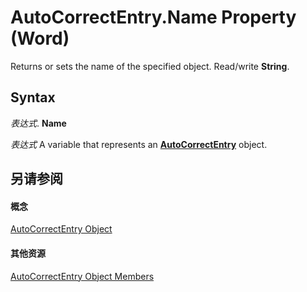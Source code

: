 
# AutoCorrectEntry.Name Property (Word)

Returns or sets the name of the specified object. Read/write  **String**.


## Syntax

 _表达式_. **Name**

 _表达式_ A variable that represents an **[AutoCorrectEntry](33173958-42eb-00ef-7f37-41f95ed47f87.md)** object.


## 另请参阅


#### 概念


[AutoCorrectEntry Object](33173958-42eb-00ef-7f37-41f95ed47f87.md)
#### 其他资源


[AutoCorrectEntry Object Members](http://msdn.microsoft.com/library/c506ca10-4380-69db-3966-3df957d8d09a%28Office.15%29.aspx)